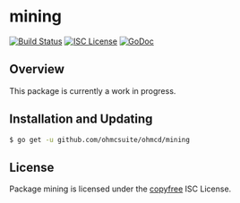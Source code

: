 mining
======

[![Build Status](http://img.shields.io/travis/ohmcsuite/ohmcd.svg)](https://travis-ci.org/ohmcsuite/ohmcd)
[![ISC License](http://img.shields.io/badge/license-ISC-blue.svg)](http://copyfree.org)
[![GoDoc](https://img.shields.io/badge/godoc-reference-blue.svg)](http://godoc.org/github.com/ohmcsuite/ohmcd/mining)

## Overview

This package is currently a work in progress.

## Installation and Updating

```bash
$ go get -u github.com/ohmcsuite/ohmcd/mining
```

## License

Package mining is licensed under the [copyfree](http://copyfree.org) ISC
License.
